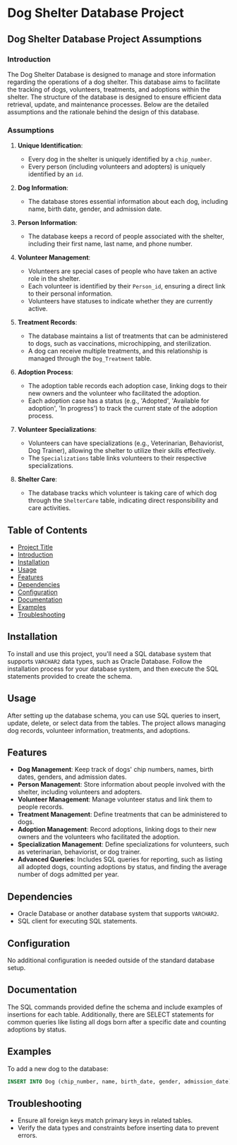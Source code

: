 # Dog Shelter Database Project

## Dog Shelter Database Project Assumptions

### Introduction
The Dog Shelter Database is designed to manage and store information regarding the operations of a dog shelter. This database aims to facilitate the tracking of dogs, volunteers, treatments, and adoptions within the shelter. The structure of the database is designed to ensure efficient data retrieval, update, and maintenance processes. Below are the detailed assumptions and the rationale behind the design of this database.

### Assumptions
1. **Unique Identification**:
    - Every dog in the shelter is uniquely identified by a `chip_number`.
    - Every person (including volunteers and adopters) is uniquely identified by an `id`.

2. **Dog Information**:
    - The database stores essential information about each dog, including name, birth date, gender, and admission date.

3. **Person Information**:
    - The database keeps a record of people associated with the shelter, including their first name, last name, and phone number.

4. **Volunteer Management**:
    - Volunteers are special cases of people who have taken an active role in the shelter.
    - Each volunteer is identified by their `Person_id`, ensuring a direct link to their personal information.
    - Volunteers have statuses to indicate whether they are currently active.

5. **Treatment Records**:
    - The database maintains a list of treatments that can be administered to dogs, such as vaccinations, microchipping, and sterilization.
    - A dog can receive multiple treatments, and this relationship is managed through the `Dog_Treatment` table.

6. **Adoption Process**:
    - The adoption table records each adoption case, linking dogs to their new owners and the volunteer who facilitated the adoption.
    - Each adoption case has a status (e.g., 'Adopted', 'Available for adoption', 'In progress') to track the current state of the adoption process.

7. **Volunteer Specializations**:
    - Volunteers can have specializations (e.g., Veterinarian, Behaviorist, Dog Trainer), allowing the shelter to utilize their skills effectively.
    - The `Specializations` table links volunteers to their respective specializations.

8. **Shelter Care**:
    - The database tracks which volunteer is taking care of which dog through the `ShelterCare` table, indicating direct responsibility and care activities.


## Table of Contents
- [Project Title](#dog-shelter-database-project)
- [Introduction](#introduction)
- [Installation](#installation)
- [Usage](#usage)
- [Features](#features)
- [Dependencies](#dependencies)
- [Configuration](#configuration)
- [Documentation](#documentation)
- [Examples](#examples)
- [Troubleshooting](#troubleshooting)

## Installation
To install and use this project, you'll need a SQL database system that supports `VARCHAR2` data types, such as Oracle Database. Follow the installation process for your database system, and then execute the SQL statements provided to create the schema.

## Usage
After setting up the database schema, you can use SQL queries to insert, update, delete, or select data from the tables. The project allows managing dog records, volunteer information, treatments, and adoptions.

## Features
- **Dog Management**: Keep track of dogs' chip numbers, names, birth dates, genders, and admission dates.
- **Person Management**: Store information about people involved with the shelter, including volunteers and adopters.
- **Volunteer Management**: Manage volunteer status and link them to people records.
- **Treatment Management**: Define treatments that can be administered to dogs.
- **Adoption Management**: Record adoptions, linking dogs to their new owners and the volunteers who facilitated the adoption.
- **Specialization Management**: Define specializations for volunteers, such as veterinarian, behaviorist, or dog trainer.
- **Advanced Queries**: Includes SQL queries for reporting, such as listing all adopted dogs, counting adoptions by status, and finding the average number of dogs admitted per year.

## Dependencies
- Oracle Database or another database system that supports `VARCHAR2`.
- SQL client for executing SQL statements.

## Configuration
No additional configuration is needed outside of the standard database setup.

## Documentation
The SQL commands provided define the schema and include examples of insertions for each table. Additionally, there are SELECT statements for common queries like listing all dogs born after a specific date and counting adoptions by status.

## Examples
To add a new dog to the database:
```sql
INSERT INTO Dog (chip_number, name, birth_date, gender, admission_date) VALUES (12, 'Fido', '2022-01-01', 'Male', '2022-02-20');
```

## Troubleshooting
+ Ensure all foreign keys match primary keys in related tables.
+ Verify the data types and constraints before inserting data to prevent errors.
